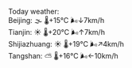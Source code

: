 Today weather:  
Beijing: 🌫  🌡️+15°C 🌬️↓7km/h  
Tianjin: ☀️   🌡️+20°C 🌬️↑7km/h  
Shijiazhuang: ☀️   🌡️+19°C 🌬️↗4km/h  
Tangshan: ⛅️  🌡️+16°C 🌬️←10km/h  
